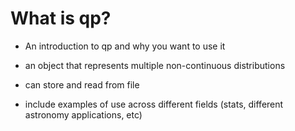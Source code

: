 # What is qp?

* An introduction to qp and why you want to use it

* an object that represents multiple non-continuous distributions
* can store and read from file 


* include examples of use across different fields (stats, different astronomy applications, etc)